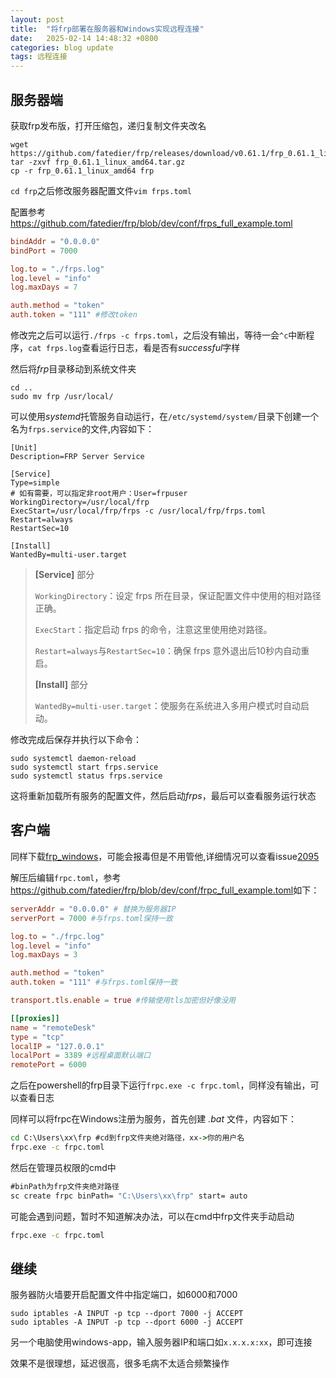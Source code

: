 ```yaml
---
layout: post
title:  "将frp部署在服务器和Windows实现远程连接"
date:   2025-02-14 14:48:32 +0800
categories: blog update
tags: 远程连接
---
```


## 服务器端

获取frp发布版，打开压缩包，递归复制文件夹改名

```shell
wget https://github.com/fatedier/frp/releases/download/v0.61.1/frp_0.61.1_linux_amd64.tar.gz
tar -zxvf frp_0.61.1_linux_amd64.tar.gz
cp -r frp_0.61.1_linux_amd64 frp
```

`cd frp`之后修改服务器配置文件`vim frps.toml`

配置参考<https://github.com/fatedier/frp/blob/dev/conf/frps_full_example.toml>

```toml
bindAddr = "0.0.0.0"
bindPort = 7000

log.to = "./frps.log"
log.level = "info"
log.maxDays = 7

auth.method = "token"
auth.token = "111" #修改token
```

修改完之后可以运行`./frps -c frps.toml`，之后没有输出，等待一会`^c`中断程序，`cat frps.log`查看运行日志，看是否有*successful*字样

然后将*frp*目录移动到系统文件夹

```shell
cd ..
sudo mv frp /usr/local/
```

可以使用*systemd*托管服务自动运行，在`/etc/systemd/system/`目录下创建一个名为`frps.service`的文件,内容如下：

```service
[Unit]
Description=FRP Server Service

[Service]
Type=simple
# 如有需要，可以指定非root用户：User=frpuser
WorkingDirectory=/usr/local/frp
ExecStart=/usr/local/frp/frps -c /usr/local/frp/frps.toml
Restart=always
RestartSec=10

[Install]
WantedBy=multi-user.target
```

>**[Service]** 部分
>
>`WorkingDirectory`：设定 frps 所在目录，保证配置文件中使用的相对路径正确。
>
>`ExecStart`：指定启动 frps 的命令，注意这里使用绝对路径。
>
>`Restart=always`与`RestartSec=10`：确保 frps 意外退出后10秒内自动重启。
>
>**[Install]** 部分
>
>`WantedBy=multi-user.target`：使服务在系统进入多用户模式时自动启动。

修改完成后保存并执行以下命令：

```shell
sudo systemctl daemon-reload
sudo systemctl start frps.service
sudo systemctl status frps.service
```

这将重新加载所有服务的配置文件，然后启动*frps*，最后可以查看服务运行状态

## 客户端

同样下载[frp_windows](https://github.com/fatedier/frp/releases/download/v0.61.1/frp_0.61.1_windows_amd64.zip)，可能会报毒但是不用管他,详细情况可以查看issue[2095](https://github.com/fatedier/frp/issues/2095)

解压后编辑`frpc.toml`，参考<https://github.com/fatedier/frp/blob/dev/conf/frpc_full_example.toml>如下：

```toml
serverAddr = "0.0.0.0" # 替换为服务器IP
serverPort = 7000 #与frps.toml保持一致

log.to = "./frpc.log"
log.level = "info"
log.maxDays = 3

auth.method = "token"
auth.token = "111" #与frps.toml保持一致

transport.tls.enable = true #传输使用tls加密但好像没用

[[proxies]]
name = "remoteDesk"
type = "tcp"
localIP = "127.0.0.1"
localPort = 3389 #远程桌面默认端口 
remotePort = 6000
```

之后在powershell的frp目录下运行`frpc.exe -c frpc.toml`，同样没有输出，可以查看日志

同样可以将frpc在Windows注册为服务，首先创建 *.bat* 文件，内容如下：

```cmd
cd C:\Users\xx\frp #cd到frp文件夹绝对路径，xx->你的用户名
frpc.exe -c frpc.toml
```

然后在管理员权限的cmd中

```cmd
#binPath为frp文件夹绝对路径
sc create frpc binPath= "C:\Users\xx\frp" start= auto
```

可能会遇到问题，暂时不知道解决办法，可以在cmd中frp文件夹手动启动

```cmd
frpc.exe -c frpc.toml
```

## 继续

服务器防火墙要开启配置文件中指定端口，如6000和7000

```shell
sudo iptables -A INPUT -p tcp --dport 7000 -j ACCEPT
sudo iptables -A INPUT -p tcp --dport 6000 -j ACCEPT
```

另一个电脑使用windows-app，输入服务器IP和端口如`x.x.x.x:xx`，即可连接

效果不是很理想，延迟很高，很多毛病不太适合频繁操作
